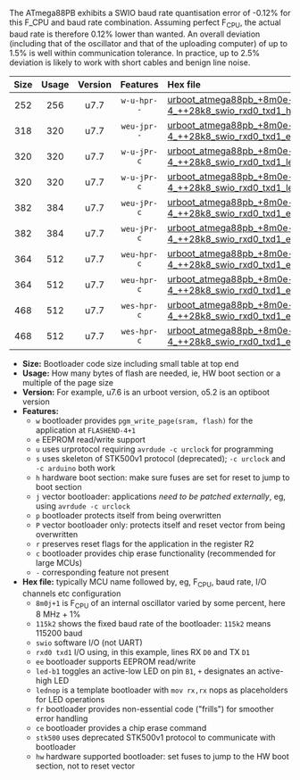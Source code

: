 The ATmega88PB exhibits a SWIO baud rate quantisation error of -0.12% for this F_CPU and baud rate combination. Assuming perfect F<sub>CPU</sub>, the actual baud rate is therefore 0.12% lower than wanted. An overall deviation (including that of the oscillator and that of the uploading computer) of up to 1.5% is well within communication tolerance. In practice, up to 2.5% deviation is likely to work with short cables and benign line noise.

|Size|Usage|Version|Features|Hex file|
|:-:|:-:|:-:|:-:|:--|
|252|256|u7.7|`w-u-hpr--`|[urboot_atmega88pb_+8m0e-4_++28k8_swio_rxd0_txd1_hw.hex](https://raw.githubusercontent.com/stefanrueger/urboot.hex/main/mcus/atmega88pb/internal_oscillator/fcpu_+8m0e-4/br_++28k8/urboot_atmega88pb_+8m0e-4_++28k8_swio_rxd0_txd1_hw.hex)|
|318|320|u7.7|`weu-jpr--`|[urboot_atmega88pb_+8m0e-4_++28k8_swio_rxd0_txd1_ee.hex](https://raw.githubusercontent.com/stefanrueger/urboot.hex/main/mcus/atmega88pb/internal_oscillator/fcpu_+8m0e-4/br_++28k8/urboot_atmega88pb_+8m0e-4_++28k8_swio_rxd0_txd1_ee.hex)|
|320|320|u7.7|`w-u-jPr-c`|[urboot_atmega88pb_+8m0e-4_++28k8_swio_rxd0_txd1_led+b5_fr_ce.hex](https://raw.githubusercontent.com/stefanrueger/urboot.hex/main/mcus/atmega88pb/internal_oscillator/fcpu_+8m0e-4/br_++28k8/urboot_atmega88pb_+8m0e-4_++28k8_swio_rxd0_txd1_led+b5_fr_ce.hex)|
|320|320|u7.7|`w-u-jPr-c`|[urboot_atmega88pb_+8m0e-4_++28k8_swio_rxd0_txd1_lednop_fr_ce.hex](https://raw.githubusercontent.com/stefanrueger/urboot.hex/main/mcus/atmega88pb/internal_oscillator/fcpu_+8m0e-4/br_++28k8/urboot_atmega88pb_+8m0e-4_++28k8_swio_rxd0_txd1_lednop_fr_ce.hex)|
|382|384|u7.7|`weu-jPr-c`|[urboot_atmega88pb_+8m0e-4_++28k8_swio_rxd0_txd1_ee_led+b5_fr_ce.hex](https://raw.githubusercontent.com/stefanrueger/urboot.hex/main/mcus/atmega88pb/internal_oscillator/fcpu_+8m0e-4/br_++28k8/urboot_atmega88pb_+8m0e-4_++28k8_swio_rxd0_txd1_ee_led+b5_fr_ce.hex)|
|382|384|u7.7|`weu-jPr-c`|[urboot_atmega88pb_+8m0e-4_++28k8_swio_rxd0_txd1_ee_lednop_fr_ce.hex](https://raw.githubusercontent.com/stefanrueger/urboot.hex/main/mcus/atmega88pb/internal_oscillator/fcpu_+8m0e-4/br_++28k8/urboot_atmega88pb_+8m0e-4_++28k8_swio_rxd0_txd1_ee_lednop_fr_ce.hex)|
|364|512|u7.7|`weu-hpr-c`|[urboot_atmega88pb_+8m0e-4_++28k8_swio_rxd0_txd1_ee_led+b5_fr_ce_hw.hex](https://raw.githubusercontent.com/stefanrueger/urboot.hex/main/mcus/atmega88pb/internal_oscillator/fcpu_+8m0e-4/br_++28k8/urboot_atmega88pb_+8m0e-4_++28k8_swio_rxd0_txd1_ee_led+b5_fr_ce_hw.hex)|
|364|512|u7.7|`weu-hpr-c`|[urboot_atmega88pb_+8m0e-4_++28k8_swio_rxd0_txd1_ee_lednop_fr_ce_hw.hex](https://raw.githubusercontent.com/stefanrueger/urboot.hex/main/mcus/atmega88pb/internal_oscillator/fcpu_+8m0e-4/br_++28k8/urboot_atmega88pb_+8m0e-4_++28k8_swio_rxd0_txd1_ee_lednop_fr_ce_hw.hex)|
|468|512|u7.7|`wes-hpr-c`|[urboot_atmega88pb_+8m0e-4_++28k8_swio_rxd0_txd1_ee_led+b5_fr_ce_stk500_hw.hex](https://raw.githubusercontent.com/stefanrueger/urboot.hex/main/mcus/atmega88pb/internal_oscillator/fcpu_+8m0e-4/br_++28k8/urboot_atmega88pb_+8m0e-4_++28k8_swio_rxd0_txd1_ee_led+b5_fr_ce_stk500_hw.hex)|
|468|512|u7.7|`wes-hpr-c`|[urboot_atmega88pb_+8m0e-4_++28k8_swio_rxd0_txd1_ee_lednop_fr_ce_stk500_hw.hex](https://raw.githubusercontent.com/stefanrueger/urboot.hex/main/mcus/atmega88pb/internal_oscillator/fcpu_+8m0e-4/br_++28k8/urboot_atmega88pb_+8m0e-4_++28k8_swio_rxd0_txd1_ee_lednop_fr_ce_stk500_hw.hex)|

- **Size:** Bootloader code size including small table at top end
- **Usage:** How many bytes of flash are needed, ie, HW boot section or a multiple of the page size
- **Version:** For example, u7.6 is an urboot version, o5.2 is an optiboot version
- **Features:**
  + `w` bootloader provides `pgm_write_page(sram, flash)` for the application at `FLASHEND-4+1`
  + `e` EEPROM read/write support
  + `u` uses urprotocol requiring `avrdude -c urclock` for programming
  + `s` uses skeleton of STK500v1 protocol (deprecated); `-c urclock` and `-c arduino` both work
  + `h` hardware boot section: make sure fuses are set for reset to jump to boot section
  + `j` vector bootloader: applications *need to be patched externally*, eg, using `avrdude -c urclock`
  + `p` bootloader protects itself from being overwritten
  + `P` vector bootloader only: protects itself and reset vector from being overwritten
  + `r` preserves reset flags for the application in the register R2
  + `c` bootloader provides chip erase functionality (recommended for large MCUs)
  + `-` corresponding feature not present
- **Hex file:** typically MCU name followed by, eg, F<sub>CPU</sub>, baud rate, I/O channels etc configuration
  + `8m0j+1` is F<sub>CPU</sub> of an internal oscillator varied by some percent, here 8 MHz + 1%
  + `115k2` shows the fixed baud rate of the bootloader: `115k2` means 115200 baud
  + `swio` software I/O (not UART)
  + `rxd0 txd1` I/O using, in this example, lines RX `D0` and TX `D1`
  + `ee` bootloader supports EEPROM read/write
  + `led-b1` toggles an active-low LED on pin `B1`, `+` designates an active-high LED
  + `lednop` is a template bootloader with `mov rx,rx` nops as placeholders for LED operations
  + `fr` bootloader provides non-essential code ("frills") for smoother error handling
  + `ce` bootloader provides a chip erase command
  + `stk500` uses deprecated STK500v1 protocol to communicate with bootloader
  + `hw` hardware supported bootloader: set fuses to jump to the HW boot section, not to reset vector
